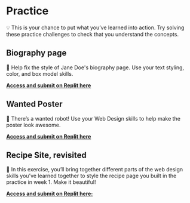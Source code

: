# Practice

<aside>

💡 This is your chance to put what you’ve learned into action. Try solving these practice challenges to check that you understand the concepts.

</aside>

## Biography page

<aside>

🤖  Help fix the style of Jane Doe's biography page. Use your text styling, color, and box model skills.

[**Access and submit on Replit here**](https://replit.com/team/web-foundations-july-2022/Biography-page)

</aside>


## Wanted Poster

<aside>

🤖 There’s a wanted robot! Use your Web Design skills to help make the poster look awesome.

[**Access and submit on Replit here**](https://replit.com/team/web-foundations-july-2022/Wanted-Poster)

</aside>

## Recipe Site, revisited

<aside>

🍲 In this exercise, you’ll bring together different parts of the web design skills you’ve learned together to style the recipe page you built in the practice in week 1. Make it beautiful!

[**Access and submit on Replit here:**](https://replit.com/team/web-foundations-july-2022/Style-the-Recipe-Site)

</aside>